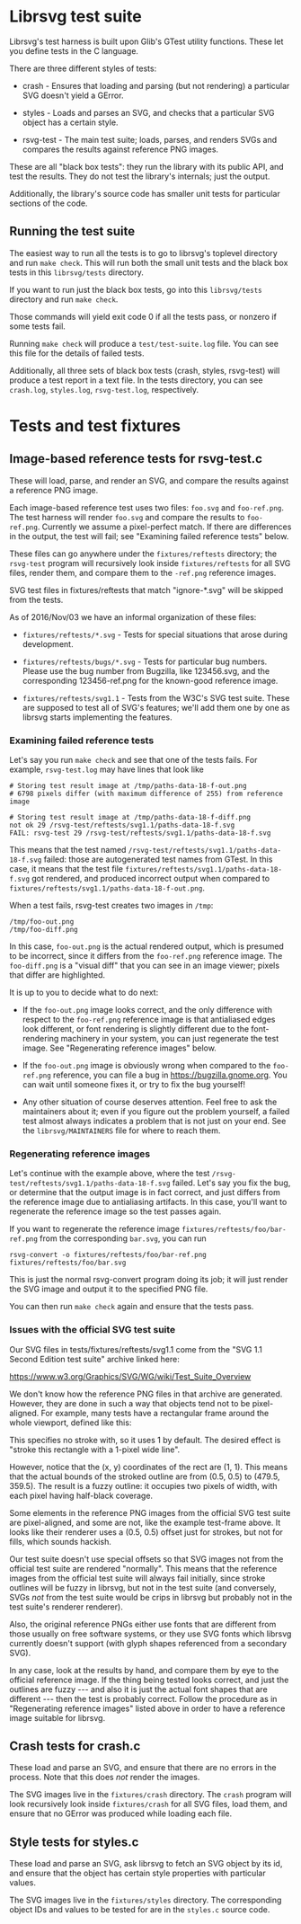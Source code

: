 Librsvg test suite
==================

Librsvg's test harness is built upon Glib's GTest utility functions.
These let you define tests in the C language.

There are three different styles of tests:

* crash - Ensures that loading and parsing (but not rendering) a
  particular SVG doesn't yield a GError.

* styles - Loads and parses an SVG, and checks that a particular SVG
  object has a certain style.

* rsvg-test - The main test suite; loads, parses, and renders SVGs and
  compares the results against reference PNG images.

These are all "black box tests": they run the library with its public
API, and test the results.  They do not test the library's internals;
just the output.

Additionally, the library's source code has smaller unit tests for
particular sections of the code.


Running the test suite
----------------------

The easiest way to run all the tests is to go to librsvg's toplevel
directory and run `make check`.  This will run both the small unit
tests and the black box tests in this `librsvg/tests` directory.

If you want to run just the black box tests, go into this
`librsvg/tests` directory and run `make check`.

Those commands will yield exit code 0 if all the tests pass, or
nonzero if some tests fail.

Running `make check` will produce a `test/test-suite.log` file.  You can
see this file for the details of failed tests.

Additionally, all three sets of black box tests (crash, styles,
rsvg-test) will produce a test report in a text file.  In the tests
directory, you can see `crash.log`, `styles.log`, `rsvg-test.log`,
respectively.


# Tests and test fixtures

## Image-based reference tests for rsvg-test.c

These will load, parse, and render an SVG, and compare the results
against a reference PNG image.

Each image-based reference test uses two files: `foo.svg` and
`foo-ref.png`.  The test harness will render `foo.svg` and compare the
results to `foo-ref.png`.  Currently we assume a pixel-perfect match.
If there are differences in the output, the test will fail; see
"Examining failed reference tests" below.

These files can go anywhere under the `fixtures/reftests`
directory; the `rsvg-test` program will recursively look inside
`fixtures/reftests` for all SVG files, render them, and compare them to
the `-ref.png` reference images.

SVG test files in fixtures/reftests that match "ignore-*.svg" will be
skipped from the tests.

As of 2016/Nov/03 we have an informal organization of these files:

* `fixtures/reftests/*.svg` - Tests for special situations
  that arose during development.

* `fixtures/reftests/bugs/*.svg` - Tests for particular bug numbers.
  Please use the bug number from Bugzilla, like 123456.svg, and the
  corresponding 123456-ref.png for the known-good reference image.

* `fixtures/reftests/svg1.1` - Tests from the W3C's SVG test suite.
  These are supposed to test all of SVG's features; we'll add them one
  by one as librsvg starts implementing the features.

### Examining failed reference tests

Let's say you run `make check` and see that one of the tests fails.
For example, `rsvg-test.log` may have lines that look like

```
# Storing test result image at /tmp/paths-data-18-f-out.png
# 6798 pixels differ (with maximum difference of 255) from reference image

# Storing test result image at /tmp/paths-data-18-f-diff.png
not ok 29 /rsvg-test/reftests/svg1.1/paths-data-18-f.svg
FAIL: rsvg-test 29 /rsvg-test/reftests/svg1.1/paths-data-18-f.svg
```

This means that the test named
`/rsvg-test/reftests/svg1.1/paths-data-18-f.svg` failed:  those are
autogenerated test names from GTest.  In this case, it means that the
test file `fixtures/reftests/svg1.1/paths-data-18-f.svg` got rendered,
and produced incorrect output when compared to
`fixtures/reftests/svg1.1/paths-data-18-f-out.png`.

When a test fails, rsvg-test creates two images in `/tmp`:

```
/tmp/foo-out.png
/tmp/foo-diff.png
```

In this case, `foo-out.png` is the actual rendered output, which is presumed to
be incorrect, since it differs from the `foo-ref.png` reference image.
The `foo-diff.png` is a "visual diff" that you can see in an image
viewer; pixels that differ are highlighted.

It is up to you to decide what to do next:

* If the `foo-out.png` image looks correct, and the only difference
  with respect to the `foo-ref.png` reference image is that
  antialiased edges look different, or font rendering is slightly
  different due to the font-rendering machinery in your system, you
  can just regenerate the test image.  See "Regenerating reference
  images" below.

* If the `foo-out.png` image is obviously wrong when compared to the
  `foo-ref.png` reference, you can file a bug in
  https://bugzilla.gnome.org.  You can wait until someone fixes it, or
  try to fix the bug yourself!

* Any other situation of course deserves attention.  Feel free to ask
  the maintainers about it; even if you figure out the problem
  yourself, a failed test almost always indicates a problem that is
  not just on your end.  See the `librsvg/MAINTAINERS` file for where
  to reach them.


### Regenerating reference images

Let's continue with the example above, where the test
`/rsvg-test/reftests/svg1.1/paths-data-18-f.svg` failed.  Let's say you
fix the bug, or determine that the output image is in fact correct,
and just differs from the reference image due to antialiasing
artifacts.  In this case, you'll want to regenerate the reference
image so the test passes again.

If you want to regenerate the reference image
`fixtures/reftests/foo/bar-ref.png` from the corresponding `bar.svg`, you can run

```
rsvg-convert -o fixtures/reftests/foo/bar-ref.png fixtures/reftests/foo/bar.svg
```

This is just the normal rsvg-convert program doing its job; it will
just render the SVG image and output it to the specified PNG file.

You can then run `make check` again and ensure that the tests pass.


### Issues with the official SVG test suite

Our SVG files in tests/fixtures/reftests/svg1.1 come from the "SVG 1.1
Second Edition test suite" archive linked here:

https://www.w3.org/Graphics/SVG/WG/wiki/Test_Suite_Overview

We don't know how the reference PNG files in that archive are
generated.  However, they are done in such a way that objects tend not
to be pixel-aligned.  For example, many tests have a rectangular frame
around the whole viewport, defined like this:

  <rect id="test-frame" x="1" y="1" width="478" height="358" fill="none" stroke="#000000"/>

This specifies no stroke with, so it uses 1 by default.  The desired
effect is "stroke this rectangle with a 1-pixel wide line".

However, notice that the (x, y) coordinates of the rect are (1, 1).
This means that the actual bounds of the stroked outline are from
(0.5, 0.5) to (479.5, 359.5).  The result is a fuzzy outline: it
occupies two pixels of width, with each pixel having half-black
coverage.

Some elements in the reference PNG images from the official SVG test
suite are pixel-aligned, and some are not, like the example test-frame
above.  It looks like their renderer uses a (0.5, 0.5) offset just for
strokes, but not for fills, which sounds hackish.

Our test suite doesn't use special offsets so that SVG images not from
the official test suite are rendered "normally".  This means that the
reference images from the official test suite will always fail
initially, since stroke outlines will be fuzzy in librsvg, but not in
the test suite (and conversely, SVGs *not* from the test suite would
be crips in librsvg but probably not in the test suite's renderer
renderer).

Also, the original reference PNGs either use fonts that are different
from those usually on free software systems, or they use SVG fonts
which librsvg currently doesn't support (with glyph shapes referenced
from a secondary SVG).

In any case, look at the results by hand, and compare them by eye to
the official reference image.  If the thing being tested looks
correct, and just the outlines are fuzzy --- and also it is just the
actual font shapes that are different --- then the test is probably
correct.  Follow the procedure as in "Regenerating reference images"
listed above in order to have a reference image suitable for librsvg.


## Crash tests for crash.c

These load and parse an SVG, and ensure that there are no errors in
the process.  Note that this does *not* render the images.

The SVG images live in the `fixtures/crash` directory.  The `crash`
program will look recursively look inside `fixtures/crash` for all SVG
files, load them, and ensure that no GError was produced while loading
each file.


## Style tests for styles.c

These load and parse an SVG, ask librsvg to fetch an SVG object by its
id, and ensure that the object has certain style properties with
particular values.

The SVG images live in the `fixtures/styles` directory.  The
corresponding object IDs and values to be tested for are in the
`styles.c` source code.
